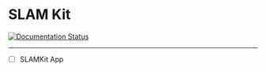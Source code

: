 # SLAM Kit

[![Documentation Status](https://readthedocs.org/projects/slamkit/badge/?version=latest)](https://slamkit.readthedocs.io/zh_CN/latest/?badge=latest)

---

* [ ] SLAMKit App